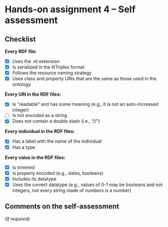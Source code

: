 # Hands-on assignment 4 – Self assessment

## Checklist

**Every RDF file:**

- [x] Uses the .nt extension
- [x] Is serialized in the NTriples format
- [x] Follows the resource naming strategy
- [x] Uses class and property URIs that are the same as those used in the ontology

**Every URI in the RDF files:**

- [x] Is "readable" and has some meaning (e.g., it is not an auto-increased integer) 
- [ ] Is not encoded as a string
- [x] Does not contain a double slash (i.e., “//”)

**Every individual in the RDF files:**

- [x] Has a label with the name of the individual
- [x] Has a type

**Every value in the RDF files:**

- [x] Is trimmed
- [x] Is properly encoded (e.g., dates, booleans)
- [x] Includes its datatype
- [x] Uses the correct datatype (e.g., values of 0-1 may be booleans and not integers, not every string made of numbers is a number)

## Comments on the self-assessment
_(If required)_